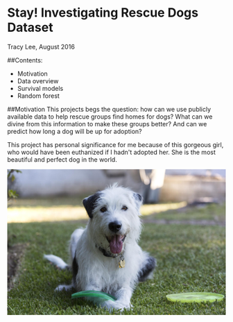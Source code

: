 # Stay! Investigating Rescue Dogs Dataset

Tracy Lee, August 2016

##Contents:
* Motivation
* Data overview
* Survival models
* Random forest


##Motivation
This projects begs the question: how can we use publicly available data to help rescue groups find homes for dogs? What can we divine from this information to make these groups better? And can we predict how long a dog will be up for adoption?

This project has personal significance for me because of this gorgeous girl, who would have been euthanized if I hadn't adopted her. She is the most beautiful and perfect dog in the world.

![Tess](https://github.com/tracyclee/rescuedogs/blob/master/images/tess.jpg)
